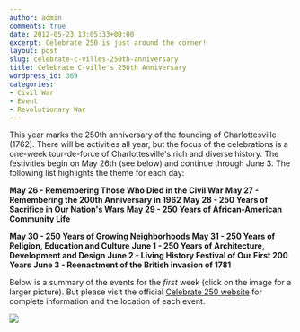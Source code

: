 ```yaml
---
author: admin
comments: true
date: 2012-05-23 13:05:33+00:00
excerpt: Celebrate 250 is just around the corner!
layout: post
slug: celebrate-c-villes-250th-anniversary
title: Celebrate C-ville's 250th Anniversary
wordpress_id: 369
categories:
- Civil War
- Event
- Revolutionary War
---
```


This year marks the 250th anniversary of the founding of Charlottesville (1762). There will be activities all year, but the focus of the celebrations is a one-week tour-de-force of Charlottesville's rich and diverse history. The festivities begin on May 26th (see below) and continue through June 3. The following list highlights the theme for each day:


**May 26 - Remembering Those Who Died in the Civil War**
**May 27 - Remembering the 200th Anniversary in 1962**
**May 28 - 250 Years of Sacrifice in Our Nation's Wars**
**May 29 - 250 Years of African-American Community Life**



**May 30 - 250 Years of Growing Neighborhoods**
**May 31 - 250 Years of Religion, Education and Culture**
**June 1 - 250 Years of Architecture, Development and Design**
**June 2 - Living History Festival of Our First 200 Years**
**June 3 - Reenactment of the British invasion of 1781**







Below is a summary of the events for the _first_ week (click on the image for a larger picture). But please visit the official [Celebrate 250 website](http://www.celebrate250.com) for complete information and the location of each event.


[![](http://www.locohistory.org/blog/albemarle/wp-content/uploads/2012/05/250_events2012-300x216.jpg)](http://www.locohistory.org/blog/albemarle/wp-content/uploads/2012/05/250_events2012.jpg)
